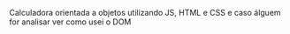 Calculadora orientada a objetos utilizando JS, HTML e CSS e caso álguem for analisar ver como usei o DOM 